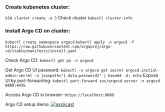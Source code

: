 ### Create kubenetes cluster:

`k3d cluster create -a 3`
Check cluster
`kubectl cluster-info`

### Install Argo CD on cluster:

`kubectl create namespace argocd`
`kubectl apply -n argocd -f https://raw.githubusercontent.com/argoproj/argo-cd/stable/manifests/install.yaml`

Check Argo CD:
`kubectl get po -n argocd`

Get Argo CD UI password:
`kubectl -n argocd get secret argocd-initial-admin-secret -o jsonpath="{.data.password}" | base64 -d; echo`
Expose UI by port-forwarding:
`kubectl port-forward svc/argocd-server -n argocd 8080:443&`

Access Argo CD in browser:
`https://localhost:8080`

Argo CD setup demo:
[![asciicast](https://asciinema.org/a/589458.svg)](https://asciinema.org/a/589458)